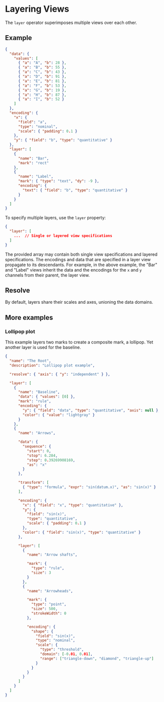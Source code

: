 # Layering Views

The `layer` operator superimposes multiple views over each other.

## Example

<div><genome-spy-doc-embed height="250">

```json
{
  "data": {
    "values": [
      { "a": "A", "b": 28 },
      { "a": "B", "b": 55 },
      { "a": "C", "b": 43 },
      { "a": "D", "b": 91 },
      { "a": "E", "b": 81 },
      { "a": "F", "b": 53 },
      { "a": "G", "b": 19 },
      { "a": "H", "b": 87 },
      { "a": "I", "b": 52 }
    ]
  },
  "encoding": {
    "x": {
      "field": "a",
      "type": "nominal",
      "scale": { "padding": 0.1 }
    },
    "y": { "field": "b", "type": "quantitative" }
  },
  "layer": [
    {
      "name": "Bar",
      "mark": "rect"
    },
    {
      "name": "Label",
      "mark": { "type": "text", "dy": -9 },
      "encoding": {
        "text": { "field": "b", "type": "quantitative" }
      }
    }
  ]
}
```

</genome-spy-doc-embed></div>

To specify multiple layers, use the `layer` property:

```json
{
  "layer": [
    ...  // Single or layered view specifications
  ]
}
```

The provided array may contain both single view specifications and layered
specifications. The encodings and data that are specified in a layer view
propagate to its descendants. For example, in the above example, the "Bar" and
"Label" views inherit the data and the encodings for the `x` and `y` channels
from their parent, the layer view.

## Resolve

By default, layers share their scales and axes, unioning the data domains.

## More examples

### Lollipop plot

This example layers two marks to create a composite mark, a lollipop. Yet
another layer is used for the baseline.

<div><genome-spy-doc-embed>

```json
{
  "name": "The Root",
  "description": "Lollipop plot example",

  "resolve": { "axis": { "y": "independent" } },

  "layer": [
    {
      "name": "Baseline",
      "data": { "values": [0] },
      "mark": "rule",
      "encoding": {
        "y": { "field": "data", "type": "quantitative", "axis": null },
        "color": { "value": "lightgray" }
      }
    },
    {
      "name": "Arrows",

      "data": {
        "sequence": {
          "start": 0,
          "stop": 6.284,
          "step": 0.39269908169,
          "as": "x"
        }
      },

      "transform": [
        { "type": "formula", "expr": "sin(datum.x)", "as": "sin(x)" }
      ],

      "encoding": {
        "x": { "field": "x", "type": "quantitative" },
        "y": {
          "field": "sin(x)",
          "type": "quantitative",
          "scale": { "padding": 0.1 }
        },
        "color": { "field": "sin(x)", "type": "quantitative" }
      },

      "layer": [
        {
          "name": "Arrow shafts",

          "mark": {
            "type": "rule",
            "size": 3
          }
        },
        {
          "name": "Arrowheads",

          "mark": {
            "type": "point",
            "size": 500,
            "strokeWidth": 0
          },

          "encoding": {
            "shape": {
              "field": "sin(x)",
              "type": "nominal",
              "scale": {
                "type": "threshold",
                "domain": [-0.01, 0.01],
                "range": ["triangle-down", "diamond", "triangle-up"]
              }
            }
          }
        }
      ]
    }
  ]
}
```

</genome-spy-doc-embed></div>
